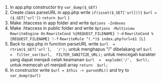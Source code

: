 <!-- Instruction Initial Routing -->
<!-- Instruction Initial Routing -->

1.  In app.php constructor try `var_dump($_GET)`
2.  Create class parseURL in app.php write
`if(isset($_GET['url])){`
`$url = ($_GET['url'])`
`return $url`
`}`
3. Make .htaccess in app folder and write
`Options -Indexes`
4. Make .htaccess in public folder and write
`Options -Multiview`
`RewriteEngine On`
`RewriteCond %{REQUEST_FILENAME} !-d`
`RewriteCond %{REQUEST_FILENAME} !-f`
`RewriteRule ^(.*)$ index.php?url=$1 [L]`
5. Back to app.php in function parseURL write
`$url  =  rtrim($_GET['url'],  '/');` untuk menghapus "/" dibelakang url
`$url  =  filter_var($url,  FILTER_SANITIZE_URL);` untuk mencegah karakter yang dapat menjadi celah keamanan
`$url  =  explode('/',  $url);` untuk memecah url menjadi array
`return  $url;`
6. In constructor write 
`$url = $this -> parseURL()` and try to
`var_dump($url)`